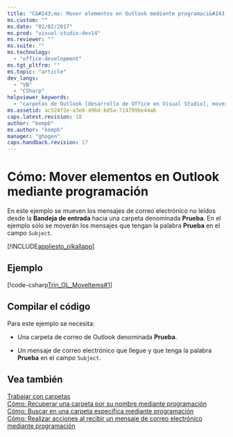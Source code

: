 ```yaml
---
title: "C&#243;mo: Mover elementos en Outlook mediante programaci&#243;n | Microsoft Docs"
ms.custom: ""
ms.date: "02/02/2017"
ms.prod: "visual-studio-dev14"
ms.reviewer: ""
ms.suite: ""
ms.technology: 
  - "office-development"
ms.tgt_pltfrm: ""
ms.topic: "article"
dev_langs: 
  - "VB"
  - "CSharp"
helpviewer_keywords: 
  - "carpetas de Outlook [desarrollo de Office en Visual Studio], mover elementos"
ms.assetid: ac524f2e-a3e8-496d-bd5a-714799be44ab
caps.latest.revision: 18
author: "kempb"
ms.author: "kempb"
manager: "ghogen"
caps.handback.revision: 17
---
```

# C&#243;mo: Mover elementos en Outlook mediante programaci&#243;n
  En este ejemplo se mueven los mensajes de correo electrónico no leídos desde la **Bandeja de entrada** hacia una carpeta denominada **Prueba**.  En el ejemplo sólo se moverán los mensajes que tengan la palabra **Prueba** en el campo `Subject`.  
  
 [!INCLUDE[appliesto_olkallapp](../vsto/includes/appliesto-olkallapp-md.md)]  
  
## Ejemplo  
 [!code-csharp[Trin_OL_MoveItems#1](../snippets/csharp/VS_Snippets_OfficeSP/Trin_OL_MoveItems/CS/thisaddin.cs#1)]  
  
## Compilar el código  
 Para este ejemplo se necesita:  
  
-   Una carpeta de correo de Outlook denominada **Prueba**.  
  
-   Un mensaje de correo electrónico que llegue y que tenga la palabra **Prueba** en el campo `Subject`.  
  
## Vea también  
 [Trabajar con carpetas](../vsto/working-with-folders.md)   
 [Cómo: Recuperar una carpeta por su nombre mediante programación](../vsto/how-to-programmatically-retrieve-a-folder-by-name.md)   
 [Cómo: Buscar en una carpeta específica mediante programación](../vsto/how-to-programmatically-search-within-a-specific-folder.md)   
 [Cómo: Realizar acciones al recibir un mensaje de correo electrónico mediante programación](../vsto/how-to-programmatically-perform-actions-when-an-e-mail-message-is-received.md)  
  
  